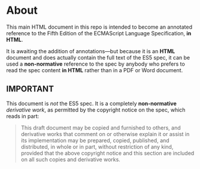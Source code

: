 # About

This main HTML document in this repo is intended to become an annotated
reference to the Fifth Edition of the ECMAScript Language Specification, **in
HTML**.

It is awaiting the addition of annotations—but because it is an **HTML**
document and does actually contain the full text of the ES5 spec, it can be
used a **non-normative** reference to the spec by anybody who prefers to read
the spec content **in HTML** rather than in a PDF or Word document.

## IMPORTANT

This document is _not_ the ES5 spec. It is a completely **non-normative**
_derivative work_, as permitted by the copyright notice on the spec, which
reads in part:

> This draft document may be copied and furnished to others, and derivative
works that comment on or otherwise explain it or assist in its implementation
may be prepared, copied, published, and distributed, in whole or in part,
without restriction of any kind, provided that the above copyright notice and
this section are included on all such copies and derivative works.


